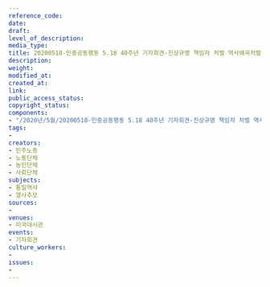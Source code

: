 ```yaml
---
reference_code: 
date: 
draft: 
level_of_description: 
media_type: 
title: 20200518-민중공동행동 5.18 40주년 기자회견-진상규명 책임자 처벌 역사왜곡처벌법 제정 미국 책임 진상규명 촉구
description: 
weight: 
modified_at: 
created_at: 
link: 
public_access_status: 
copyright_status: 
components:
- "/2020년/5월/20200518-민중공동행동 5.18 40주년 기자회견-진상규명 책임자 처벌 역사왜곡처벌법 제정 미국 책임 진상규명 촉구/_CTU8517.jpg"
tags:
- 
creators:
- 민주노총
- 노동단체
- 농민단체
- 사회단체
subjects:
- 통일역사
- 열사추모
sources:
- 
venues:
- 미국대사관
events:
- 기자회견
culture_workers:
- 
issues:
- 
---
```

